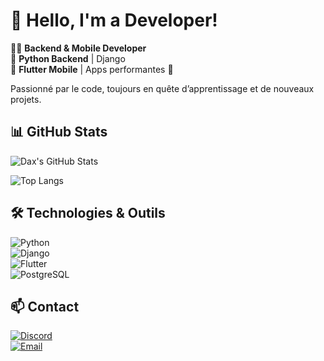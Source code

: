 # 👋 Hello, I'm a Developer!  

👨‍💻 **Backend & Mobile Developer**  
🔹 **Python Backend** | Django  
🔹 **Flutter Mobile** | Apps performantes 🚀  

Passionné par le code, toujours en quête d’apprentissage et de nouveaux projets.  

## 📊 GitHub Stats  

![Dax's GitHub Stats](https://github-readme-stats.vercel.app/api?username=ton_nom_utilisateur&show_icons=true&theme=radical)  

![Top Langs](https://github-readme-stats.vercel.app/api/top-langs/?username=ton_nom_utilisateur&layout=compact&theme=radical)  

## 🛠️ Technologies & Outils  

![Python](https://img.shields.io/badge/Python-3776AB?style=for-the-badge&logo=python&logoColor=white)  
![Django](https://img.shields.io/badge/Django-092E20?style=for-the-badge&logo=django&logoColor=white)  
![Flutter](https://img.shields.io/badge/Flutter-02569B?style=for-the-badge&logo=flutter&logoColor=white)  
![PostgreSQL](https://img.shields.io/badge/PostgreSQL-336791?style=for-the-badge&logo=postgresql&logoColor=white)  

## 📫 Contact  

[![Discord](https://img.shields.io/badge/Discord-5865F2?style=for-the-badge&logo=discord&logoColor=white)](ton_lien_discord)  
[![Email](https://img.shields.io/badge/Email-D14836?style=for-the-badge&logo=gmail&logoColor=white)](mailto:ton@email.com)  
